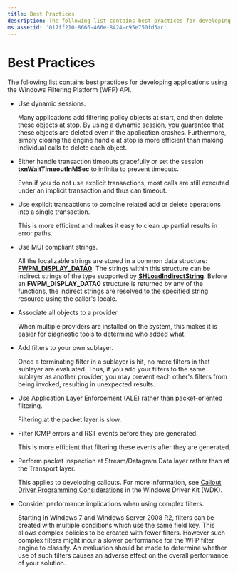 ```yaml
---
title: Best Practices
description: The following list contains best practices for developing applications using the Windows Filtering Platform (WFP) API.
ms.assetid: '017ff210-8666-466e-8424-c95e750fd5ac'
---
```


# Best Practices

The following list contains best practices for developing applications using the Windows Filtering Platform (WFP) API.

-   Use dynamic sessions.

    Many applications add filtering policy objects at start, and then delete these objects at stop. By using a dynamic session, you guarantee that these objects are deleted even if the application crashes. Furthermore, simply closing the engine handle at stop is more efficient than making individual calls to delete each object.

-   Either handle transaction timeouts gracefully or set the session **txnWaitTimeoutInMSec** to infinite to prevent timeouts.

    Even if you do not use explicit transactions, most calls are still executed under an implicit transaction and thus can timeout.

-   Use explicit transactions to combine related add or delete operations into a single transaction.

    This is more efficient and makes it easy to clean up partial results in error paths.

-   Use MUI compliant strings.

    All the localizable strings are stored in a common data structure: [**FWPM\_DISPLAY\_DATA0**](fwpm-display-data0-struct.md). The strings within this structure can be indirect strings of the type supported by [**SHLoadIndirectString**](_shell_SHLoadIndirectString). Before an **FWPM\_DISPLAY\_DATA0** structure is returned by any of the functions, the indirect strings are resolved to the specified string resource using the caller's locale.

-   Associate all objects to a provider.

    When multiple providers are installed on the system, this makes it is easier for diagnostic tools to determine who added what.

-   Add filters to your own sublayer.

    Once a terminating filter in a sublayer is hit, no more filters in that sublayer are evaluated. Thus, if you add your filters to the same sublayer as another provider, you may prevent each other's filters from being invoked, resulting in unexpected results.

-   Use Application Layer Enforcement (ALE) rather than packet-oriented filtering.

    Filtering at the packet layer is slow.

-   Filter ICMP errors and RST events before they are generated.

    This is more efficient that filtering these events after they are generated.

-   Perform packet inspection at Stream/Datagram Data layer rather than at the Transport layer.

    This applies to developing callouts. For more information, see [Callout Driver Programming Considerations](http://go.microsoft.com/fwlink/p/?linkid=159728) in the Windows Driver Kit (WDK).

-   Consider performance implications when using complex filters.

    Starting in Windows 7 and Windows Server 2008 R2, filters can be created with multiple conditions which use the same field key. This allows complex policies to be created with fewer filters. However such complex filters might incur a slower performance for the WFP filter engine to classify. An evaluation should be made to determine whether use of such filters causes an adverse effect on the overall performance of your solution.

 

 




